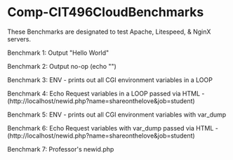 # Comp-CIT496CloudBenchmarks

These Benchmarks are designated to test Apache, Litespeed, & NginX servers.

Benchmark 1:
  Output "Hello World"
  
Benchmark 2:
  Output no-op (echo "")
  
Benchmark 3:
  ENV - prints out all CGI environment variables in a LOOP
  
Benchmark 4:
  Echo Request variables in a LOOP passed via HTML - (http://localhost/newid.php?name=shareonthelove&job=student)
  
Benchmark 5:
  ENV - prints out all CGI environment variables with var_dump
  
Benchmark 6:
  Echo Request variables with var_dump passed via HTML - (http://localhost/newid.php?name=shareonthelove&job=student)
  
Benchmark 7:
  Professor's newid.php 
